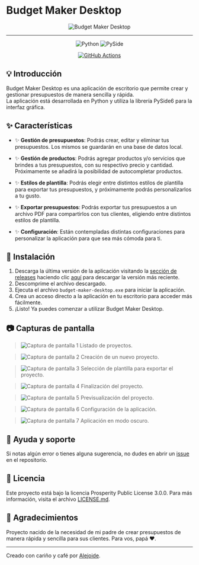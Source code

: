 # Budget Maker Desktop

<div align="center">

![Budget Maker Desktop](./src/views/assets/icon.png)

---

![Python](https://img.shields.io/badge/3.12-3670A0?style=for-the-badge&logo=python&logoColor=ffd343&label=Python&labelColor=3670A0&color=ffd343)
![PySide](https://img.shields.io/badge/6.8-3670A0?style=for-the-badge&logo=qt&logoColor=white&label=PySide&labelColor=009390&color=eee)

[![GitHub Actions](https://img.shields.io/badge/Actions-white?style=for-the-badge&logo=github&logoColor=black)](https://github.com/features/actions)

</div>

## 💡 Introducción

Budget Maker Desktop es una aplicación de escritorio que permite crear y gestionar presupuestos de manera sencilla y rápida.  
La aplicación está desarrollada en Python y utiliza la librería PySide6 para la interfaz gráfica.

## ✨ Características

- ✨ **Gestión de presupuestos**: Podrás crear, editar y eliminar tus presupuestos. Los mismos se guardarán en una base de datos local.

- ✨ **Gestión de productos**: Podrás agregar productos y/o servicios que brindes a tus presupuestos, con su respectivo precio y cantidad. Próximamente se añadirá la posibilidad de autocompletar productos.
- ✨ **Estilos de plantilla**: Podrás elegir entre distintos estilos de plantilla para exportar tus presupuestos, y próximamente podrás personalizarlos a tu gusto.
- ✨ **Exportar presupuestos**: Podrás exportar tus presupuestos a un archivo PDF para compartirlos con tus clientes, eligiendo entre distintos estilos de plantilla.
- ✨ **Configuración**: Están contempladas distintas configuraciones para personalizar la aplicación para que sea más cómoda para ti.

## 📖 Instalación

1. Descarga la última versión de la aplicación visitando la [sección de releases]([https://](https://github.com/4l3j0Ok/budget-maker-desktop/releases)) haciendo clic [aquí](https://github.com/4l3j0Ok/budget-maker-desktop/releases/latest/download/budget-maker-desktop.zip) para descargar la versión más reciente.
2. Descomprime el archivo descargado.
3. Ejecuta el archivo `budget-maker-desktop.exe` para iniciar la aplicación.
4. Crea un acceso directo a la aplicación en tu escritorio para acceder más fácilmente.
5. ¡Listo! Ya puedes comenzar a utilizar Budget Maker Desktop.

## 📷 Capturas de pantalla

> ![Captura de pantalla 1](./docs/README/1.png)
> Listado de proyectos.

> ![Captura de pantalla 2](./docs/README/2.png)
> Creación de un nuevo proyecto.

> ![Captura de pantalla 3](./docs/README/3.png)
> Selección de plantilla para exportar el proyecto.

>![Captura de pantalla 4](./docs/README/4.png)
> Finalización del proyecto.

> ![Captura de pantalla 5](./docs/README/5.png)
> Previsualización del proyecto.

> ![Captura de pantalla 6](./docs/README/6.png)
> Configuración de la aplicación.

> ![Captura de pantalla 7](./docs/README/7.png)
> Aplicación en modo oscuro.

## 🐛 Ayuda y soporte

Si notas algún error o tienes alguna sugerencia, no dudes en abrir un [issue](https://github.com/4l3j0Ok/budget-maker-desktop/issues) en el repositorio.

## 📝 Licencia

Este proyecto está bajo la licencia Prosperity Public License 3.0.0. Para más información, visita el archivo [LICENSE.md](./LICENSE.md).

## 🙏 Agradecimientos

Proyecto nacido de la necesidad de mi padre de crear presupuestos de manera rápida y sencilla para sus clientes. Para vos, papá ❤️.

---

Creado con cariño y café por [Alejoide](https://alejoide.com).
